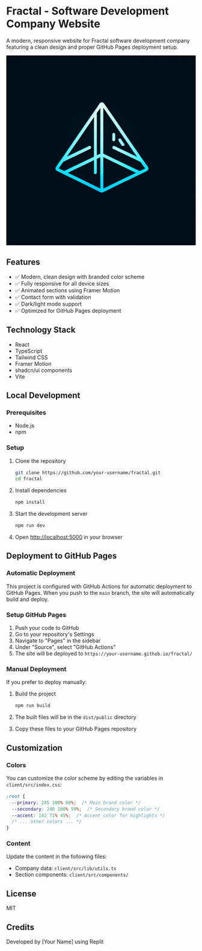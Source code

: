 # Fractal - Software Development Company Website

A modern, responsive website for Fractal software development company featuring a clean design and proper GitHub Pages deployment setup.

![Fractal Website Screenshot](generated-icon.png)

## Features

- ✅ Modern, clean design with branded color scheme
- ✅ Fully responsive for all device sizes
- ✅ Animated sections using Framer Motion
- ✅ Contact form with validation
- ✅ Dark/light mode support
- ✅ Optimized for GitHub Pages deployment

## Technology Stack

- React
- TypeScript
- Tailwind CSS
- Framer Motion
- shadcn/ui components
- Vite

## Local Development

### Prerequisites

- Node.js
- npm

### Setup

1. Clone the repository
   ```bash
   git clone https://github.com/your-username/fractal.git
   cd fractal
   ```

2. Install dependencies
   ```bash
   npm install
   ```

3. Start the development server
   ```bash
   npm run dev
   ```

4. Open [http://localhost:5000](http://localhost:5000) in your browser

## Deployment to GitHub Pages

### Automatic Deployment

This project is configured with GitHub Actions for automatic deployment to GitHub Pages. When you push to the `main` branch, the site will automatically build and deploy.

### Setup GitHub Pages

1. Push your code to GitHub
2. Go to your repository's Settings
3. Navigate to "Pages" in the sidebar
4. Under "Source", select "GitHub Actions"
5. The site will be deployed to `https://your-username.github.io/fractal/`

### Manual Deployment

If you prefer to deploy manually:

1. Build the project
   ```bash
   npm run build
   ```

2. The built files will be in the `dist/public` directory
3. Copy these files to your GitHub Pages repository

## Customization

### Colors

You can customize the color scheme by editing the variables in `client/src/index.css`:

```css
:root {
  --primary: 245 100% 60%;  /* Main brand color */
  --secondary: 240 100% 59%;  /* Secondary brand color */
  --accent: 142 71% 45%;  /* Accent color for highlights */
  /* ... other colors ... */
}
```

### Content

Update the content in the following files:

- Company data: `client/src/lib/utils.ts`
- Section components: `client/src/components/`

## License

MIT

## Credits

Developed by [Your Name] using Replit